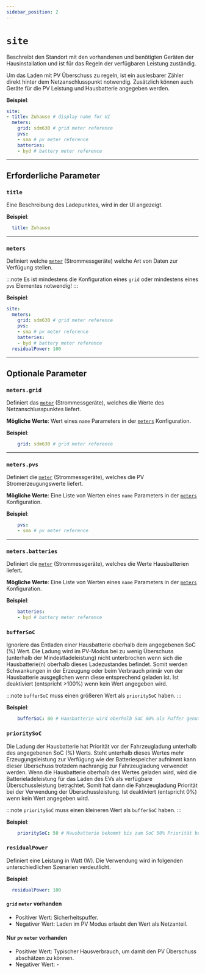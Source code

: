 ```yaml
---
sidebar_position: 2
---
```


# `site`

Beschreibt den Standort mit den vorhandenen und benötigten Geräten der Hausinstallation und ist für das Regeln der verfügbaren Leistung zuständig.

Um das Laden mit PV Überschuss zu regeln, ist ein auslesbarer Zähler direkt hinter dem Netzanschlusspunkt notwendig. Zusätzlich können auch Geräte für die PV Leistung und Hausbatterie angegeben werden.

**Beispiel**:

```yaml
site:
- title: Zuhause # display name for UI
  meters:
    grid: sdm630 # grid meter reference
    pvs: 
    - sma # pv meter reference
    batteries:
    - byd # battery meter reference
```

---

## Erforderliche Parameter

### `title`

Eine Beschreibung des Ladepunktes, wird in der UI angezeigt.

**Beispiel**:

```yaml
  title: Zuhause
```

---

### `meters`

Definiert welche [`meter`](meters) (Strommessgeräte) welche Art von Daten zur Verfügung stellen.

:::note
Es ist mindestens die Konfiguration eines `grid` oder mindestens eines `pvs` Elementes notwendig!
:::

**Beispiel**:

```yaml
site:
  meters:
    grid: sdm630 # grid meter reference
    pvs: 
    - sma # pv meter reference
    batteries: 
    - byd # battery meter reference
  residualPower: 100
```

---

## Optionale Parameter

### `meters.grid`

Definiert das [`meter`](meters) (Strommessgeräte), welches die Werte des Netzanschlusspunktes liefert.

**Mögliche Werte**: Wert eines `name` Parameters in der [`meters`](#meters) Konfiguration.

**Beispiel**:

```yaml
    grid: sdm630 # grid meter reference
```

---

### `meters.pvs`

Definiert die [`meter`](meters) (Strommessgeräte), welches die PV Stromerzeugungswerte liefert.

**Mögliche Werte**: Eine Liste von Werten eines `name` Parameters in der [`meters`](#meters) Konfiguration.

**Beispiel**:

```yaml
    pvs: 
    - sma # pv meter reference
```

---

### `meters.batteries`

Definiert die [`meter`](meters) (Strommessgeräte), welches die Werte Hausbatterien liefert.

**Mögliche Werte**: Eine Liste von Werten eines `name` Parameters in der [`meters`](#meters) Konfiguration.

**Beispiel**:

```yaml
    batteries: 
    - byd # battery meter reference
```

### `bufferSoC`

Ignoriere das Entladen einer Hausbatterie oberhalb dem angegebenen SoC (%) Wert.
Die Ladung wird im PV-Modus bei zu wenig Überschuss (unterhalb der Mindestladeleistung) nicht unterbrochen wenn sich die Hausbatterie(n) oberhalb dieses Ladezustandes befindet. Somit werden Schwankungen in der Erzeugung oder beim Verbrauch primär von der Hausbatterie ausgeglichen wenn diese entsprechend geladen ist.
Ist deaktiviert (entspricht >100%) wenn kein Wert angegeben wird.

:::note
`bufferSoC` muss einen größeren Wert als `prioritySoC` haben.
:::

**Beispiel**:

```yaml
    bufferSoC: 80 # Hausbatterie wird oberhalb SoC 80% als Puffer genutzt
```

### `prioritySoC`

Die Ladung der Hausbatterie hat Priorität vor der Fahrzeugladung unterhalb des angegebenen SoC (%) Werts.
Steht unterhalb dieses Wertes mehr Erzeugungsleistung zur Verfügung wie der Batteriespeicher aufnimmt kann dieser Überschuss trotzdem nachrangig zur Fahrzeugladung verwendet werden.
Wenn die Hausbatterie oberhalb des Wertes geladen wird, wird die Batterieladeleistung für das Laden des EVs als verfügbare Überschussleistung betrachtet. Somit hat dann die Fahrzeugladung Priorität bei der Verwendung der Überschussleistung.
Ist deaktiviert (entspricht 0%) wenn kein Wert angegeben wird.

:::note
`prioritySoC` muss einen kleineren Wert als `bufferSoC` haben.
:::

**Beispiel**:

```yaml
    prioritySoC: 50 # Hausbatterie bekommt bis zum SoC 50% Priorität beim laden
```

### `residualPower`

Definiert eine Leistung in Watt (W). Die Verwendung wird in folgenden unterschiedlichen Szenarien verdeutlicht.

**Beispiel**:

```yaml
  residualPower: 100
```

#### `grid` `meter` vorhanden

- Positiver Wert: Sicherheitspuffer.
- Negativer Wert: Laden im PV Modus erlaubt den Wert als Netzanteil.

#### Nur `pv` `meter` vorhanden

- Positiver Wert: Typischer Hausverbrauch, um damit den PV Überschuss abschätzen zu können.
- Negativer Wert: -
